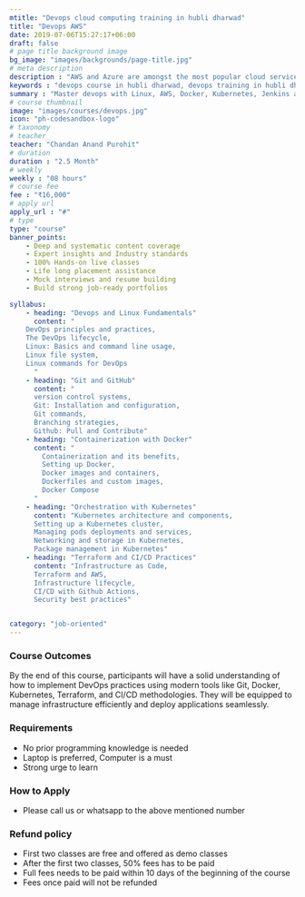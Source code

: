 ```yaml
---
mtitle: "Devops cloud computing training in hubli dharwad"
title: "Devops AWS"
date: 2019-07-06T15:27:17+06:00
draft: false
# page title background image
bg_image: "images/backgrounds/page-title.jpg"
# meta description
description : "AWS and Azure are amongst the most popular cloud service technologies in the software industry right now.We offer best devops and cloud computing course in Hubli Dharwad region"
keywords : "devops course in hubli dharwad, devops training in hubli dharwad, devops institutes in hubli dharwad, devops classes in hubli dharwad, devops course fees in hubli dharwad, devops training centers in hubli dharwad, devops training course in hubli dharwad, devops training institutes in hubli dharwad, devops training classes in hubli dharwad, devops coaching classes in hubli dharwad, devops certification course in hubli dharwad, devops training and placement in hubli dharwad, classes for devops course in hubli dharwad, best institute for devops course in hubli dharwad, devops course in hubli dharwad with 100% job"
summary : "Master devops with Linux, AWS, Docker, Kubernetes, Jenkins and Github"
# course thumbnail
image: "images/courses/devops.jpg"
icon: "ph-codesandbox-logo"
# taxonomy
# teacher
teacher: "Chandan Anand Purohit"
# duration
duration : "2.5 Month"
# weekly
weekly : "08 hours"
# course fee
fee : "₹16,000"
# apply url
apply_url : "#"
# type
type: "course"
banner_points:
    - Deep and systematic content coverage
    - Expert insights and Industry standards
    - 100% Hands-on live classes
    - Life long placement assistance
    - Mock interviews and resume building
    - Build strong job-ready portfolios

syllabus:
    - heading: "Devops and Linux Fundamentals"
      content: "  
    DevOps principles and practices,
    The DevOps lifecycle,
    Linux: Basics and command line usage,
    Linux file system,
    Linux commands for DevOps
      "
    - heading: "Git and GitHub"
      content: "
      version control systems,
      Git: Installation and configuration,
      Git commands,
      Branching strategies,
      Github: Pull and Contribute"
    - heading: "Containerization with Docker"
      content: "
        Containerization and its benefits,
        Setting up Docker,
        Docker images and containers,
        Dockerfiles and custom images,
        Docker Compose
      "
    - heading: "Orchestration with Kubernetes"
      content: "Kubernetes architecture and components,
      Setting up a Kubernetes cluster,
      Managing pods deployments and services,
      Networking and storage in Kubernetes,
      Package management in Kubernetes" 
    - heading: "Terraform and CI/CD Practices"
      content: "Infrastructure as Code,
      Terraform and AWS,
      Infrastructure lifecycle,
      CI/CD with Github Actions,
      Security best practices"


category: "job-oriented" 
---
```



### Course Outcomes
By the end of this course, participants will have a solid understanding of how to implement DevOps practices using modern tools like Git, Docker, Kubernetes, Terraform, and CI/CD methodologies. They will be equipped to manage infrastructure efficiently and deploy applications seamlessly.

### Requirements
* No prior programming knowledge is needed
* Laptop is preferred, Computer is a must
* Strong urge to learn 


### How to Apply

* Please call us or whatsapp to the above mentioned number


### Refund policy
* First two classes are free and offered as demo classes
* After the first two classes, 50% fees has to be paid
* Full fees needs to be paid within 10 days of the beginning of the course
* Fees once paid will not be refunded
